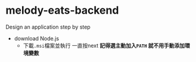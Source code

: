 # melody-eats-backend
Design an application step by step

-  download Node.js
    -  下載`.msi`檔案並執行 一直按next **記得選主動加入`PATH` 就不用手動添加環境變數**
